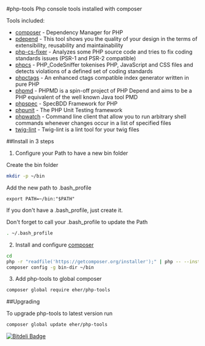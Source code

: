 #php-tools
Php console tools installed with composer

Tools included:
- [composer] - Dependency Manager for PHP
- [pdepend] - This tool shows you the quality of your design in the terms of extensibility, reusability and maintainability
- [php-cs-fixer] - Analyzes some PHP source code and tries to fix coding standards issues (PSR-1 and PSR-2 compatible)
- [phpcs] - PHP_CodeSniffer tokenises PHP, JavaScript and CSS files and detects violations of a defined set of coding standards
- [phpctags] - An enhanced ctags compatible index generator written in pure PHP
- [phpmd] - PHPMD is a spin-off project of PHP Depend and aims to be a PHP equivalent of the well known Java tool PMD
- [phpspec] - SpecBDD Framework for PHP
- [phpunit] - The PHP Unit Testing framework
- [phpwatch] - Command line client that allow you to run arbitrary shell commands whenever changes occur in a list of specified files
- [twig-lint] - Twig-lint is a lint tool for your twig files



##Install in 3 steps

1. Configure your Path to have a new bin folder

  Create the bin folder
  ```bash
  mkdir -p ~/bin
  ```

  Add the new path to .bash_profile
  ```
  export PATH=~/bin:"$PATH"
  ```
  If you don't have a .bash_profile, just create it.
  
  Don't forget to call your .bash_profile to update the Path
  ```bash
  . ~/.bash_profile
  ```

2. Install and configure [composer]

  ```bash
  cd
  php -r "readfile('https://getcomposer.org/installer');" | php -- --install-dir=bin --filename=composer
  composer config -g bin-dir ~/bin
  ```

3. Add php-tools to global composer
  ```bash
  composer global require eher/php-tools
  ```

##Upgrading

To upgrade php-tools to latest version run
  ```bash
  composer global update eher/php-tools
  ```

[composer]: http://getcomposer.org/
[pdepend]: https://github.com/pdepend/pdepend
[php-cs-fixer]: https://github.com/fabpot/php-cs-fixer
[phpcs]: https://github.com/squizlabs/PHP_CodeSniffer
[phpctags]: https://github.com/vim-php/phpctags
[phpmd]: https://github.com/phpmd/phpmd
[phpspec]: https://github.com/phpspec/phpspec
[phpunit]: https://github.com/sebastianbergmann/phpunit
[phpwatch]: https://github.com/EHER/phpwatch
[twig-lint]: https://github.com/asm89/twig-lint

[![Bitdeli Badge](https://d2weczhvl823v0.cloudfront.net/EHER/php-tools/trend.png)](https://bitdeli.com/free "Bitdeli Badge")
